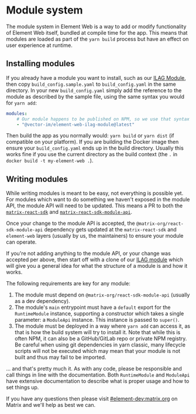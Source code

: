 # Module system

The module system in Element Web is a way to add or modify functionality of Element Web itself, bundled at compile time
for the app. This means that modules are loaded as part of the `yarn build` process but have an effect on user experience
at runtime.

## Installing modules

If you already have a module you want to install, such as our [ILAG Module](https://github.com/vector-im/element-web-ilag-module),
then copy `build_config.sample.yaml` to `build_config.yaml` in the same directory. In your new `build_config.yaml` simply
add the reference to the module as described by the sample file, using the same syntax you would for `yarn add`:

```yaml
modules:
    # Our module happens to be published on NPM, so we use that syntax to reference it.
    - "@vector-im/element-web-ilag-module@latest"
```

Then build the app as you normally would: `yarn build` or `yarn dist` (if compatible on your platform). If you are building
the Docker image then ensure your `build_config.yaml` ends up in the build directory. Usually this works fine if you use
the current directory as the build context (the `.` in `docker build -t my-element-web .`).

## Writing modules

While writing modules is meant to be easy, not everything is possible yet. For modules which want to do something we haven't
exposed in the module API, the module API will need to be updated. This means a PR to both the
[`matrix-react-sdk`](https://github.com/matrix-org/matrix-react-sdk) and [`matrix-react-sdk-module-api`](https://github.com/matrix-org/matrix-react-sdk-module-api).

Once your change to the module API is accepted, the `@matrix-org/react-sdk-module-api` dependency gets updated at the
`matrix-react-sdk` and `element-web` layers (usually by us, the maintainers) to ensure your module can operate.

If you're not adding anything to the module API, or your change was accepted per above, then start off with a clone of
our [ILAG module](https://github.com/element-hq/element-web-ilag-module) which will give you a general idea for what the
structure of a module is and how it works.

The following requirements are key for any module:

1. The module must depend on `@matrix-org/react-sdk-module-api` (usually as a dev dependency).
2. The module's `main` entrypoint must have a `default` export for the `RuntimeModule` instance, supporting a constructor
   which takes a single parameter: a `ModuleApi` instance. This instance is passed to `super()`.
3. The module must be deployed in a way where `yarn add` can access it, as that is how the build system will try to
   install it. Note that while this is often NPM, it can also be a GitHub/GitLab repo or private NPM registry.
   Be careful when using git dependencies in yarn classic, many lifecycle scripts will not be executed which may mean
   that your module is not built and thus may fail to be imported.

... and that's pretty much it. As with any code, please be responsible and call things in line with the documentation.
Both `RuntimeModule` and `ModuleApi` have extensive documentation to describe what is proper usage and how to set things
up.

If you have any questions then please visit [#element-dev:matrix.org](https://matrix.to/#/#element-dev:matrix.org) on
Matrix and we'll help as best we can.
